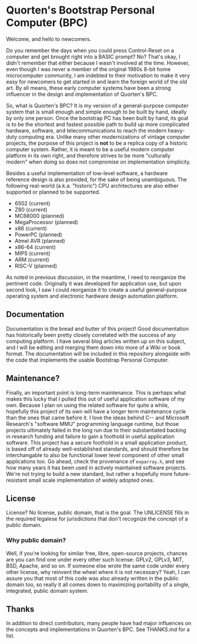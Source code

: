 Quorten's Bootstrap Personal Computer (BPC)
===========================================

Welcome, and hello to newcomers.

Do you remember the days when you could press Control-Reset on a
computer and get brought right into a BASIC prompt?  No?  That's okay,
I didn't remember that either because I wasn't involved at the time.
However, even though I was never a member of the original 1980s 8-bit
home microcomputer community, I am indebted to their motivation to
make it very easy for newcomers to get started in and learn the
foreign world of the old art.  By all means, these early computer
systems have been a strong influencer in the design and implementation
of Quorten's BPC.

So, what is Quorten's BPC?  It is my version of a general-purpose
computer system that is small enough and simple enough to be built by
hand, ideally by only one person.  Once the bootstrap PC has been
built by hand, its goal is to be the shortest and fastest possible
path to build up more complicated hardware, software, and
telecommunications to reach the modern heavy-duty computing era.
Unlike many other modernizations of vintage computer projects, the
purpose of this project is **not** to be a replica copy of a historic
computer system.  Rather, it is meant to be a useful modern computer
platform in its own right, and therefore strives to be more
"culturally modern" when doing so does not compromise on
implementation simplicity.

Besides a useful implementation of low-level software, a hardware
reference design is also provided, for the sake of being unambiguous.
The following real-world (a.k.a. "historic") CPU architectures are
also either supported or planned to be supported.

* 6502 (current)
* Z80 (current)
* MC68000 (planned)
* MegaProcessor (planned)
* x86 (current)
* PowerPC (planned)
* Atmel AVR (planned)
* x86-64 (current)
* MIPS (current)
* ARM (current)
* RISC-V (planned)

As noted in previous discussion, in the meantime, I need to reorganize
the pertinent code.  Originally it was developed for application use,
but upon second look, I saw I could reorganize it to create a useful
general-purpose operating system and electronic hardware design
automation platform.

Documentation
-------------

Documentation is the bread and butter of this project!  Good
documentation has historically been pretty closely correlated with the
success of any computing platform.  I have several blog articles
written up on this subject, and I will be editing and merging them
down into more of a Wiki or book format.  The documentation will be
included in this repository alongside with the code that implements
the usable Bootstrap Personal Computer.

Maintenance?
------------

Finally, an important point is long-term maintenance.  This is perhaps
what makes this lucky that I pulled this out of useful application
software of my own.  Because I plan on using the related software for
quite a while, hopefully this project of its own will have a longer
term maintenance cycle than the ones that came before it.  I love the
ideas behind C-- and Microsoft Research's "software MMU" programming
language runtime, but those projects ultimately failed in the long run
due to their substantiated backing in research funding and failure to
gain a foothold in useful application software.  This project has a
secure foothold in a small application product, is based off of
already well-established standards, and should therefore be
interchangable to also be functional lower level component of other
small applications too.  Go ahead, check the provenance of
`exparray.h`, and see how many years it has been used in actively
maintained software projects.  We're not trying to build a new
standard, but rather a hopefully more future-resistant small scale
implementation of widely adopted ones.

License
-------

License?  No license, public domain, that is the goal.  The UNLICENSE
fills in the required legalese for jurisdictions that don't recognize
the concept of a public domain.

### Why public domain?

Well, if you're looking for similar free, libre, open-source projects,
chances are you can find one under every other such license: GPLv2,
GPLv3, MIT, BSD, Apache, and so on.  If someone else wrote the same
code under every other license, why reinvent the wheel where it is not
necessary?  Yeah, I can assure you that most of this code was also
already written in the public domain too, so really it all comes down
to maximizing portability of a single, integrated, public domain
system.

Thanks
------

In addition to direct contributors, many people have had major
influences on the concepts and implementations in Quorten's BPC.  See
THANKS.md for a list.
